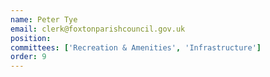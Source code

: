 ```yaml
---
name: Peter Tye
email: clerk@foxtonparishcouncil.gov.uk
position: 
committees: ['Recreation & Amenities', 'Infrastructure']
order: 9
---
```

